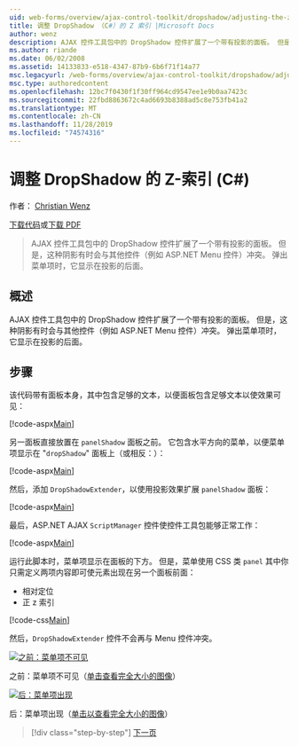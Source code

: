 ```yaml
---
uid: web-forms/overview/ajax-control-toolkit/dropshadow/adjusting-the-z-index-of-a-dropshadow-cs
title: 调整 DropShadow （C#）的 Z 索引 |Microsoft Docs
author: wenz
description: AJAX 控件工具包中的 DropShadow 控件扩展了一个带有投影的面板。 但是，这种阴影有时会与其他控件冲突，(.。。
ms.author: riande
ms.date: 06/02/2008
ms.assetid: 14133833-e518-4347-87b9-6b6f71f14a77
msc.legacyurl: /web-forms/overview/ajax-control-toolkit/dropshadow/adjusting-the-z-index-of-a-dropshadow-cs
msc.type: authoredcontent
ms.openlocfilehash: 12bc7f0430f1f30ff964cd9547ee1e9b0aa7423c
ms.sourcegitcommit: 22fbd8863672c4ad6693b8388ad5c8e753fb41a2
ms.translationtype: MT
ms.contentlocale: zh-CN
ms.lasthandoff: 11/28/2019
ms.locfileid: "74574316"
---
```

# <a name="adjusting-the-z-index-of-a-dropshadow-c"></a>调整 DropShadow 的 Z-索引 (C#)

作者： [Christian Wenz](https://github.com/wenz)

[下载代码](https://download.microsoft.com/download/5/1/6/51652a81-500b-4f6b-88d3-617103e7941e/DropShadow1.cs.zip)或[下载 PDF](https://download.microsoft.com/download/b/6/a/b6ae89ee-df69-4c87-9bfb-ad1eb2b23373/dropshadow1CS.pdf)

> AJAX 控件工具包中的 DropShadow 控件扩展了一个带有投影的面板。 但是，这种阴影有时会与其他控件（例如 ASP.NET Menu 控件）冲突。 弹出菜单项时，它显示在投影的后面。

## <a name="overview"></a>概述

AJAX 控件工具包中的 DropShadow 控件扩展了一个带有投影的面板。 但是，这种阴影有时会与其他控件（例如 ASP.NET Menu 控件）冲突。 弹出菜单项时，它显示在投影的后面。

## <a name="steps"></a>步骤

该代码带有面板本身，其中包含足够的文本，以便面板包含足够文本以使效果可见：

[!code-aspx[Main](adjusting-the-z-index-of-a-dropshadow-cs/samples/sample1.aspx)]

另一面板直接放置在 `panelShadow` 面板之前。 它包含水平方向的菜单，以便菜单项显示在 "`dropShadow`" 面板上（或相反：）：

[!code-aspx[Main](adjusting-the-z-index-of-a-dropshadow-cs/samples/sample2.aspx)]

然后，添加 `DropShadowExtender`，以使用投影效果扩展 `panelShadow` 面板：

[!code-aspx[Main](adjusting-the-z-index-of-a-dropshadow-cs/samples/sample3.aspx)]

最后，ASP.NET AJAX `ScriptManager` 控件使控件工具包能够正常工作：

[!code-aspx[Main](adjusting-the-z-index-of-a-dropshadow-cs/samples/sample4.aspx)]

运行此脚本时，菜单项显示在面板的下方。 但是，菜单使用 CSS 类 `panel` 其中你只需定义两项内容即可使元素出现在另一个面板前面：

- 相对定位
- 正 z 索引

[!code-css[Main](adjusting-the-z-index-of-a-dropshadow-cs/samples/sample5.css)]

然后，`DropShadowExtender` 控件不会再与 Menu 控件冲突。

[![之前：菜单项不可见](adjusting-the-z-index-of-a-dropshadow-cs/_static/image2.png)](adjusting-the-z-index-of-a-dropshadow-cs/_static/image1.png)

之前：菜单项不可见（[单击查看完全大小的图像](adjusting-the-z-index-of-a-dropshadow-cs/_static/image3.png)）

[![后：菜单项出现](adjusting-the-z-index-of-a-dropshadow-cs/_static/image5.png)](adjusting-the-z-index-of-a-dropshadow-cs/_static/image4.png)

后：菜单项出现（[单击以查看完全大小的图像](adjusting-the-z-index-of-a-dropshadow-cs/_static/image6.png)）

> [!div class="step-by-step"]
> [下一页](manipulating-dropshadow-properties-from-client-code-cs.md)
